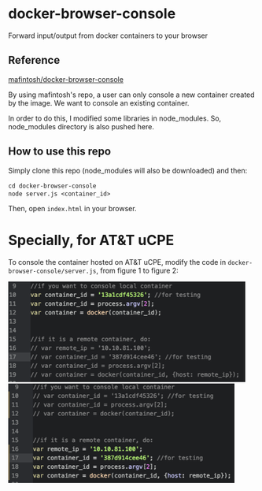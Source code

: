 # docker-browser-console

Forward input/output from docker containers to your browser


## Reference
[mafintosh/docker-browser-console](https://github.com/mafintosh/docker-browser-console)

By using mafintosh's repo, a user can only console a new container created by the image.
We want to console an existing container.

In order to do this, I modified some libraries in node_modules. So, node_modules directory is also pushed here.

## How to use this repo


Simply clone this repo (node_modules will also be downloaded) and then:

```
cd docker-browser-console
node server.js <container_id>
```

Then, open ```index.html``` in your browser.


# Specially, for AT&T uCPE

To console the container hosted on AT&T uCPE, modify the code in ```docker-browser-console/server.js```, from figure 1 to figure 2:


![figure1-local_console](img/figure_local_console.png)
![figure2-remote_console](img/figure_remote_console.png)
